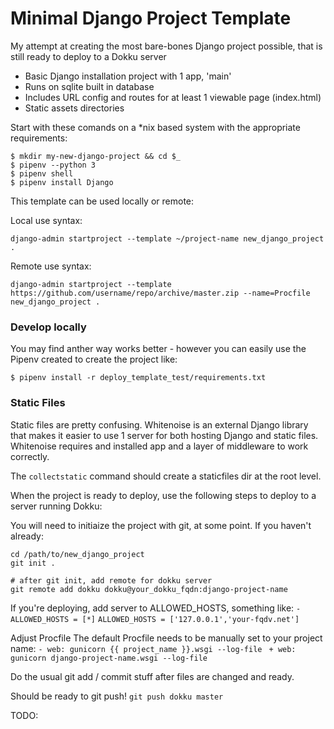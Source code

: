 # Minimal Django Project Template

My attempt at creating the most bare-bones Django project possible, that is still ready to deploy to a Dokku server

* Basic Django installation project with 1 app, 'main'
* Runs on sqlite built in database
* Includes URL config and routes for at least 1 viewable page (index.html)
* Static assets directories


Start with these comands on a *nix based system with the appropriate requirements:

```
$ mkdir my-new-django-project && cd $_
$ pipenv --python 3
$ pipenv shell
$ pipenv install Django
```

This template can be used locally or remote:

Local use syntax:
```
django-admin startproject --template ~/project-name new_django_project .
```

Remote use syntax:
```
django-admin startproject --template https://github.com/username/repo/archive/master.zip --name=Procfile new_django_project .
```

### Develop locally
You may find anther way works better - however you can easily use the Pipenv created to create the project like:

```
$ pipenv install -r deploy_template_test/requirements.txt 
```

### Static Files
Static files are pretty confusing. Whitenoise is an external Django library that makes it easier to use 1 server for both hosting Django and static files. Whitenoise requires and installed app and a layer of middleware to work correctly.

The `collectstatic` command should create a staticfiles dir at the root level.


When the project is ready to deploy, use the following steps to deploy to a server running Dokku:

You will need to initiaize the project with git, at some point. If you haven't already:
```
cd /path/to/new_django_project
git init .

# after git init, add remote for dokku server
git remote add dokku dokku@your_dokku_fqdn:django-project-name
```
If you're deploying, add server to ALLOWED_HOSTS, something like:
`- ALLOWED_HOSTS = [*]`
`ALLOWED_HOSTS = ['127.0.0.1','your-fqdv.net']`

Adjust Procfile
The default Procfile needs to be manually set to your project name: 
`- web: gunicorn {{ project_name }}.wsgi --log-file `
`+ web: gunicorn django-project-name.wsgi --log-file `

Do the usual git add / commit stuff after files are changed and ready.

Should be ready to git push!
`git push dokku master`

 TODO:
